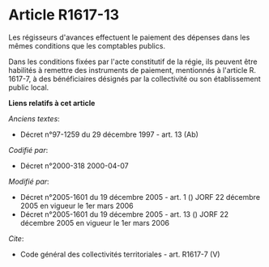 # Article R1617-13

Les régisseurs d'avances effectuent le paiement des dépenses dans les mêmes conditions que les comptables publics. 

Dans les conditions fixées par l'acte constitutif de la régie, ils peuvent être habilités à remettre des instruments de
paiement, mentionnés à l'article R. 1617-7, à des bénéficiaires désignés par la collectivité ou son établissement public
local.

**Liens relatifs à cet article**

_Anciens textes_:

  - Décret n°97-1259 du 29 décembre 1997 - art. 13 (Ab)

_Codifié par_:

  - Décret n°2000-318 2000-04-07

_Modifié par_:

  - Décret n°2005-1601 du 19 décembre 2005 - art. 1 () JORF 22 décembre 2005 en vigueur le 1er mars 2006
  - Décret n°2005-1601 du 19 décembre 2005 - art. 13 () JORF 22 décembre 2005 en vigueur le 1er mars 2006

_Cite_:

  - Code général des collectivités territoriales - art. R1617-7 (V)

